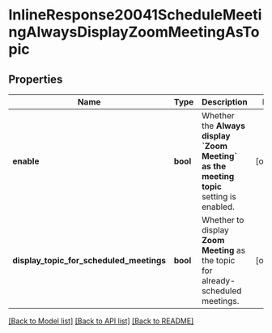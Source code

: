 # InlineResponse20041ScheduleMeetingAlwaysDisplayZoomMeetingAsTopic

## Properties
Name | Type | Description | Notes
------------ | ------------- | ------------- | -------------
**enable** | **bool** | Whether the **Always display &#x60;Zoom Meeting&#x60; as the meeting topic** setting is enabled. | [optional] 
**display_topic_for_scheduled_meetings** | **bool** | Whether to display **Zoom Meeting** as the topic for already-scheduled meetings. | [optional] 

[[Back to Model list]](../README.md#documentation-for-models) [[Back to API list]](../README.md#documentation-for-api-endpoints) [[Back to README]](../README.md)

